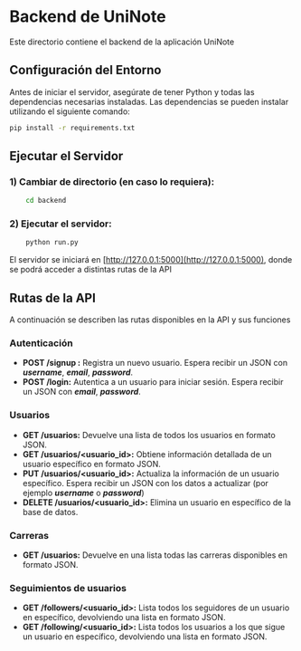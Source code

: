 # Backend de UniNote

Este directorio contiene el backend de la aplicación UniNote

## Configuración del Entorno

Antes de iniciar el servidor, asegúrate de tener Python y todas las dependencias necesarias instaladas. Las dependencias se pueden instalar utilizando el siguiente comando:

```bash
pip install -r requirements.txt
```
## Ejecutar el Servidor
### 1) Cambiar de directorio (en caso lo requiera):
```bash
    cd backend
```
### 2) Ejecutar el servidor:
```bash
    python run.py
```
El servidor se iniciará en [http://127.0.0.1:5000](http://127.0.0.1:5000), donde se podrá acceder a distintas rutas de la API

## Rutas de la API
A continuación se describen las rutas disponibles en la API y sus funciones

### Autenticación
- **POST /signup :** Registra un nuevo usuario. Espera recibir un JSON con _**username**_, _**email**_, _**password**_.
- **POST /login:** Autentica a un usuario para iniciar sesión. Espera recibir un JSON con _**email**_, _**password**_.

### Usuarios
- **GET /usuarios:** Devuelve una lista de todos los usuarios en formato JSON.
- **GET /usuarios/<usuario_id>:** Obtiene información detallada de un usuario específico en formato JSON.
- **PUT /usuarios/<usuario_id>:** Actualiza la información de un usuario específico. Espera recibir un JSON con los datos a actualizar (por ejemplo _**username**_ o _**password**_)
- **DELETE /usuarios/<usuario_id>:** Elimina un usuario en específico de la base de datos.

### Carreras
- **GET /usuarios:** Devuelve en una lista todas las carreras disponibles en formato JSON.

### Seguimientos de usuarios
- **GET /followers/<usuario_id>:** Lista todos los seguidores de un usuario en específico, devolviendo una lista en formato JSON.
- **GET /following/<usuario_id>:** Lista todos los usuarios a los que sigue un usuario en específico, devolviendo una lista en formato JSON.




